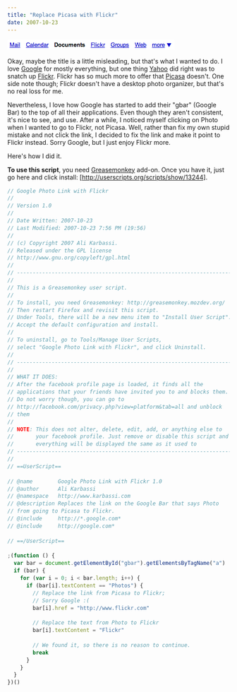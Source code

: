 ```yaml
---
title: "Replace Picasa with Flickr"
date: 2007-10-23
---
```


![Google Photo to Flickr]

Okay, maybe the title is a little misleading, but that's what I wanted to do. I love [Google] for mostly everything, but one thing [Yahoo] did right was to snatch up [Flickr]. Flickr has so much more to offer that [Picasa] doesn't. One side note though; Flickr doesn't have a desktop photo organizer, but that's no real loss for me.

Nevertheless, I love how Google has started to add their "gbar" (Google Bar) to the top of all their applications. Even though they aren't consistent, it's nice to see, and use. After a while, I noticed myself clicking on Photo when I wanted to go to Flickr, not Picasa. Well, rather than fix my own stupid mistake and not click the link, I decided to fix the link and make it point to Flickr instead. Sorry Google, but I just enjoy Flickr more.

Here's how I did it.

**To use this script**, you need [Greasemonkey] add-on. Once you have it, just go here and click install: [http://userscripts.org/scripts/show/13244].

```javascript
// Google Photo Link with Flickr
//
// Version 1.0
//
// Date Written: 2007-10-23
// Last Modified: 2007-10-23 7:56 PM (19:56)
//
// (c) Copyright 2007 Ali Karbassi.
// Released under the GPL license
// http://www.gnu.org/copyleft/gpl.html
//
// --------------------------------------------------------------------
//
// This is a Greasemonkey user script.
//
// To install, you need Greasemonkey: http://greasemonkey.mozdev.org/
// Then restart Firefox and revisit this script.
// Under Tools, there will be a new menu item to "Install User Script".
// Accept the default configuration and install.
//
// To uninstall, go to Tools/Manage User Scripts,
// select "Google Photo Link with Flickr", and click Uninstall.
//
// --------------------------------------------------------------------
//
// WHAT IT DOES:
// After the facebook profile page is loaded, it finds all the
// applications that your friends have invited you to and blocks them.
// Do not worry though, you can go to
// http://facebook.com/privacy.php?view=platform&tab=all and unblock
// them
//
// NOTE: This does not alter, delete, edit, add, or anything else to
//       your facebook profile. Just remove or disable this script and
//       everything will be displayed the same as it used to
// --------------------------------------------------------------------
//
// ==UserScript==

// @name        Google Photo Link with Flickr 1.0
// @author      Ali Karbassi
// @namespace   http://www.karbassi.com
// @description Replaces the link on the Google Bar that says Photo
// from going to Picasa to Flickr.
// @include     http://*.google.com*
// @include     http://google.com*

// ==/UserScript==

;(function () {
  var bar = document.getElementById("gbar").getElementsByTagName("a")
  if (bar) {
    for (var i = 0; i < bar.length; i++) {
      if (bar[i].textContent == "Photos") {
        // Replace the link from Picasa to Flickr;
        // Sorry Google :(
        bar[i].href = "http://www.flickr.com"

        // Replace the text from Photo to Flickr
        bar[i].textContent = "Flickr"

        // We found it, so there is no reason to continue.
        break
      }
    }
  }
})()
```

[google photo to flickr]: gbar.png
[google]: http://www.google.com
[yahoo]: http://www.yahoo.com
[flickr]: http://www.flickr.com
[picasa]: http://picasaweb.google.com/
[greasemonkey]: https://addons.mozilla.org/en-US/firefox/addon/748
[http://userscripts.org/scripts/show/13244]: http://userscripts.org/scripts/show/13244
